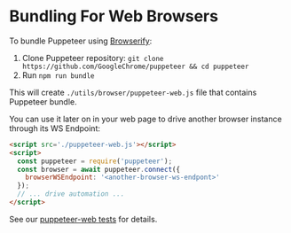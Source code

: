 # Bundling For Web Browsers

To bundle Puppeteer using [Browserify](http://browserify.org/):

1. Clone Puppeteer repository: `git clone https://github.com/GoogleChrome/puppeteer && cd puppeteer`
2. Run `npm run bundle`

This will create `./utils/browser/puppeteer-web.js` file that contains Puppeteer bundle.

You can use it later on in your web page to drive
another browser instance through its WS Endpoint:

```html
<script src='./puppeteer-web.js'></script>
<script>
  const puppeteer = require('puppeteer');
  const browser = await puppeteer.connect({
    browserWSEndpoint: '<another-browser-ws-endpont>'
  });
  // ... drive automation ...
</script>
```

See our [puppeteer-web tests](https://github.com/GoogleChrome/puppeteer/blob/master/utils/browser/test.js)
for details.

